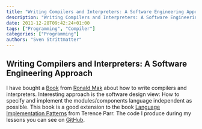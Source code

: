 ```yaml
---
title: "Writing Compilers and Interpreters: A Software Engineering Approach"
description: "Writing Compilers and Interpreters: A Software Engineering Approach."
date: 2011-12-28T09:42:24+01:00
tags: ["Programming", "Compiler"]
categories: ["Programming"]
authors: "Sven Strittmatter"
---
```


## Writing Compilers and Interpreters: A Software Engineering Approach

I have bought a [Book][1] from [Ronald  Mak][2] about how to write compilers and
interpreters. Interesting approach  is the software design view:  How to specify
and  implement the  modules/components  language independent  as possible.  This
book is a good extension to  the book [Language Implementation Patterns][3] from
Terence Parr. The code I produce during my lessons you can see on [GitHub][4].

[1]: http://www.amazon.de/Writing-Compilers-Interpreters-Software-Engineering/dp/0470177071
[2]: http://www.apropos-logic.com/
[3]: http://pragprog.com/book/tpdsl/language-implementation-patterns
[4]: https://github.com/Weltraumschaf/cay-the